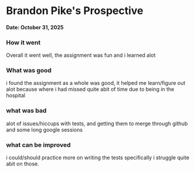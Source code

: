 # Brandon Pike's Prospective
#### Date: October 31, 2025

### How it went
Overall it went well, the assignment was fun and i learned alot
### What was good
i found the assignment as a whole was good, it helped me learn/figure out alot
because where i had missed quite abit of time due to being in the hospital
### what was bad
alot of issues/hiccups with tests, and getting them to merge through github
and some long google sessions
### what can be improved
i could/should practice more on writing the tests specifically
i struggle quite abit on those.
